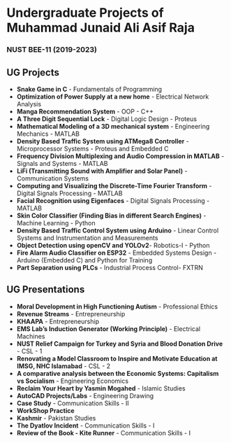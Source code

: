 # Undergraduate Projects of Muhammad Junaid Ali Asif Raja
### NUST BEE-11 (2019-2023)

## UG Projects

- **Snake Game in C** - Fundamentals of Programming
- **Optimization of Power Supply at a new home** - Electrical Network Analysis
- **Manga Recommendation System** - OOP - C++
- **A Three Digit Sequential Lock** - Digital Logic Design - Proteus
- **Mathematical Modeling of a 3D mechanical system** - Engineering Mechanics - MATLAB
- **Density Based Traffic System using ATMega8 Controller** - Microprocessor Systems - Proteus and Embedded C
- **Frequency Division Multiplexing and Audio Compression in MATLAB** - Signals and Systems - MATLAB
- **LiFi (Transmitting Sound with Amplifier and Solar Panel)** - Communication Systems
- **Computing and Visualizing the Discrete-Time Fourier Transform** - Digital Signals Processing - MATLAB
- **Facial Recognition using Eigenfaces** - Digital Signals Processing - MATLAB
- **Skin Color Classifier (Finding Bias in different Search Engines)** - Machine Learning - Python
- **Density Based Traffic Control System using Arduino** - Linear Control Systems and Instrumentation and Measurements
- **Object Detection using openCV and YOLOv2**- Robotics-I - Python
- **Fire Alarm Audio Classifier on ESP32** - Embedded Systems Design - Arduino (Embedded C) and Python for Training
- **Part Separation using PLCs** - Industrial Process Control- FXTRN

## UG Presentations

- **Moral Development in High Functioning Autism** - Professional Ethics
- **Revenue Streams** - Entrepreneurship
- **KHAAPA** - Entrepreneurship
- **EMS Lab’s Induction Generator (Working Principle)** - Electrical Machines
- **NUST Relief Campaign for Turkey and Syria and Blood Donation Drive** - CSL - 1
- **Renovating a Model Classroom to Inspire and Motivate Education at IMSG, NHC Islamabad** - CSL - 2
- **A comparative analysis between the Economic Systems: Capitalism vs Socialism** - Engineering Economics
- **Reclaim Your Heart by Yasmin Mogahed** - Islamic Studies
- **AutoCAD Projects/Labs** - Engineering Drawing
- **Case Study** - Communication Skills - II
- **WorkShop Practice**
- **Kashmir** - Pakistan Studies
- **The Dyatlov Incident** - Communication Skills - I
- **Review of the Book - Kite Runner** - Communication Skills - I

